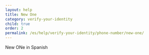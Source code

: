 ```yaml
---
layout: help
title: New One
category: verify-your-identity
child: true
order: 2
permalink: /es/help/verify-your-identity/phone-number/new-one/
---
```

New ONe in Spanish
